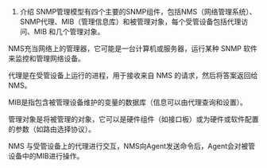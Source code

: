 1. 介绍
SNMP管理模型有四个主要的SNMP组件，包括NMS（网络管理系统）、SNMP代理、MIB（管理信息库）和被管理对象，每个受管设备包括代理访问、MIB 和几个管理对象。

NMS充当网络上的管理器，它可能是一台计算机或服务器，运行某种 SNMP 软件来监控和管理网络设备。

代理是在受管设备上运行的进程，用于接收来自 NMS 的请求，然后将答案返回给 NMS。

MIB是指包含被管理设备维护的变量的数据库（信息可以由代理查询和设置）。

管理对象是将被管理的对象，它可以是硬件组件（如接口板）或为硬件或软件配置的参数（如路由选择协议）。

NMS 与受管设备上的代理进行交互，NMS向Agent发送命令后，Agent会对被管设备中的MIB进行操作。